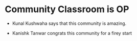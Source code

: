 # Community Classroom is OP

- Kunal Kushwaha says that this community is amazing.


- Kanishk Tanwar congrats this community for a firey start
